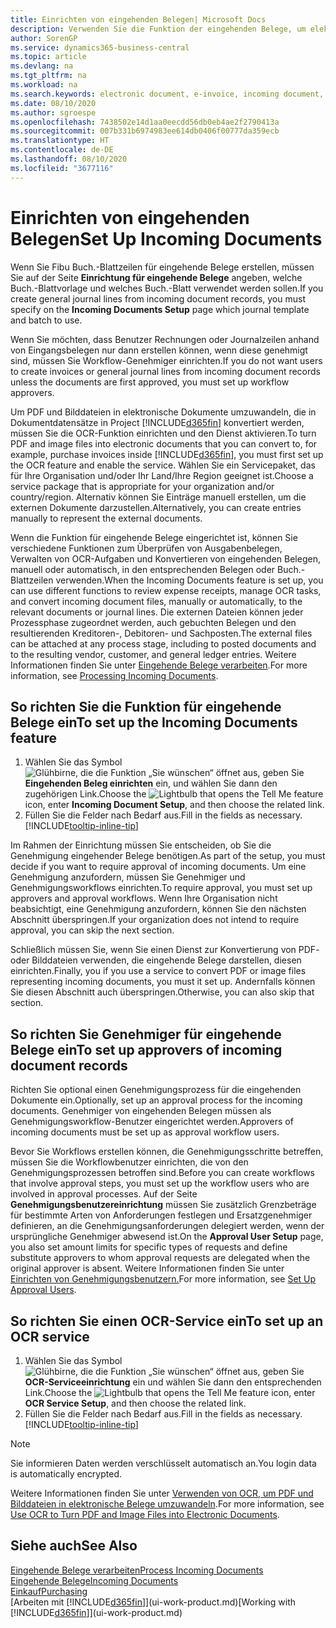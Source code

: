 ```yaml
---
title: Einrichten von eingehenden Belegen| Microsoft Docs
description: Verwenden Sie die Funktion der eingehenden Belege, um elektronische Belege zu erstellen, verwalten Sie OCRaufgaben, importieren Sie Rechnungen und wandeln Sie Bilddateien um.
author: SorenGP
ms.service: dynamics365-business-central
ms.topic: article
ms.devlang: na
ms.tgt_pltfrm: na
ms.workload: na
ms.search.keywords: electronic document, e-invoice, incoming document, OCR, ecommerce, document exchange, import invoice
ms.date: 08/10/2020
ms.author: sgroespe
ms.openlocfilehash: 7438502e14d1aa0eecdd56db0eb4ae2f2790413a
ms.sourcegitcommit: 007b331b6974983ee614db0406f00777da359ecb
ms.translationtype: HT
ms.contentlocale: de-DE
ms.lasthandoff: 08/10/2020
ms.locfileid: "3677116"
---
```

# <a name="set-up-incoming-documents"></a><span data-ttu-id="ff7a7-103">Einrichten von eingehenden Belegen</span><span class="sxs-lookup"><span data-stu-id="ff7a7-103">Set Up Incoming Documents</span></span>

<span data-ttu-id="ff7a7-104">Wenn Sie Fibu Buch.-Blattzeilen für eingehende Belege erstellen, müssen Sie auf der Seite **Einrichtung für eingehende Belege** angeben, welche Buch.-Blattvorlage und welches Buch.-Blatt verwendet werden sollen.</span><span class="sxs-lookup"><span data-stu-id="ff7a7-104">If you create general journal lines from incoming document records, you must specify on the **Incoming Documents Setup** page which journal template and batch to use.</span></span>

<span data-ttu-id="ff7a7-105">Wenn Sie möchten, dass Benutzer Rechnungen oder Journalzeilen anhand von Eingangsbelegen nur dann erstellen können, wenn diese genehmigt sind, müssen Sie Workflow-Genehmiger einrichten.</span><span class="sxs-lookup"><span data-stu-id="ff7a7-105">If you do not want users to create invoices or general journal lines from incoming document records unless the documents are first approved, you must set up workflow approvers.</span></span>

<span data-ttu-id="ff7a7-106">Um PDF und Bilddateien in elektronische Dokumente umzuwandeln, die in Dokumentdatensätze in Project [!INCLUDE[d365fin](includes/d365fin_md.md)] konvertiert werden, müssen Sie die OCR-Funktion einrichten und den Dienst aktivieren.</span><span class="sxs-lookup"><span data-stu-id="ff7a7-106">To turn PDF and image files into electronic documents that you can convert to, for example, purchase invoices inside [!INCLUDE[d365fin](includes/d365fin_md.md)], you must first set up the OCR feature and enable the service.</span></span> <span data-ttu-id="ff7a7-107">Wählen Sie ein Servicepaket, das für Ihre Organisation und/oder Ihr Land/Ihre Region geeignet ist.</span><span class="sxs-lookup"><span data-stu-id="ff7a7-107">Choose a service package that is appropriate for your organization and/or country/region.</span></span> <span data-ttu-id="ff7a7-108">Alternativ können Sie Einträge manuell erstellen, um die externen Dokumente darzustellen.</span><span class="sxs-lookup"><span data-stu-id="ff7a7-108">Alternatively, you can create entries manually to represent the external documents.</span></span>  

<span data-ttu-id="ff7a7-109">Wenn die Funktion für eingehende Belege eingerichtet ist, können Sie verschiedene Funktionen zum Überprüfen von Ausgabenbelegen, Verwalten von OCR-Aufgaben und Konvertieren von eingehenden Belegen, manuell oder automatisch, in den entsprechenden Belegen oder Buch.-Blattzeilen verwenden.</span><span class="sxs-lookup"><span data-stu-id="ff7a7-109">When the Incoming Documents feature is set up, you can use different functions to review expense receipts, manage OCR tasks, and convert incoming document files, manually or automatically, to the relevant documents or journal lines.</span></span> <span data-ttu-id="ff7a7-110">Die externen Dateien können jeder Prozessphase zugeordnet werden, auch gebuchten Belegen und den resultierenden Kreditoren-, Debitoren- und Sachposten.</span><span class="sxs-lookup"><span data-stu-id="ff7a7-110">The external files can be attached at any process stage, including to posted documents and to the resulting vendor, customer, and general ledger entries.</span></span> <span data-ttu-id="ff7a7-111">Weitere Informationen finden Sie unter [Eingehende Belege verarbeiten](across-process-income-documents.md).</span><span class="sxs-lookup"><span data-stu-id="ff7a7-111">For more information, see [Processing Incoming Documents](across-process-income-documents.md).</span></span>

## <a name="to-set-up-the-incoming-documents-feature"></a><span data-ttu-id="ff7a7-112">So richten Sie die Funktion für eingehende Belege ein</span><span class="sxs-lookup"><span data-stu-id="ff7a7-112">To set up the Incoming Documents feature</span></span>

1. <span data-ttu-id="ff7a7-113">Wählen Sie das Symbol ![Glühbirne, die die Funktion „Sie wünschen“ öffnet](media/ui-search/search_small.png "Was möchten Sie tun?") aus, geben Sie **Eingehenden Beleg einrichten** ein, und wählen Sie dann den zugehörigen Link.</span><span class="sxs-lookup"><span data-stu-id="ff7a7-113">Choose the ![Lightbulb that opens the Tell Me feature](media/ui-search/search_small.png "Tell me what you want to do") icon, enter **Incoming Document Setup**, and then choose the related link.</span></span>
2. <span data-ttu-id="ff7a7-114">Füllen Sie die Felder nach Bedarf aus.</span><span class="sxs-lookup"><span data-stu-id="ff7a7-114">Fill in the fields as necessary.</span></span> [!INCLUDE[tooltip-inline-tip](includes/tooltip-inline-tip_md.md)]

<span data-ttu-id="ff7a7-115">Im Rahmen der Einrichtung müssen Sie entscheiden, ob Sie die Genehmigung eingehender Belege benötigen.</span><span class="sxs-lookup"><span data-stu-id="ff7a7-115">As part of the setup, you must decide if you want to require approval of incoming documents.</span></span> <span data-ttu-id="ff7a7-116">Um eine Genehmigung anzufordern, müssen Sie Genehmiger und Genehmigungsworkflows einrichten.</span><span class="sxs-lookup"><span data-stu-id="ff7a7-116">To require approval, you must set up approvers and approval workflows.</span></span> <span data-ttu-id="ff7a7-117">Wenn Ihre Organisation nicht beabsichtigt, eine Genehmigung anzufordern, können Sie den nächsten Abschnitt überspringen.</span><span class="sxs-lookup"><span data-stu-id="ff7a7-117">If your organization does not intend to require approval, you can skip the next section.</span></span>  

<span data-ttu-id="ff7a7-118">Schließlich müssen Sie, wenn Sie einen Dienst zur Konvertierung von PDF- oder Bilddateien verwenden, die eingehende Belege darstellen, diesen einrichten.</span><span class="sxs-lookup"><span data-stu-id="ff7a7-118">Finally, you if you use a service to convert PDF or image files representing incoming documents, you must it set up.</span></span> <span data-ttu-id="ff7a7-119">Andernfalls können Sie diesen Abschnitt auch überspringen.</span><span class="sxs-lookup"><span data-stu-id="ff7a7-119">Otherwise, you can also skip that section.</span></span>  

## <a name="to-set-up-approvers-of-incoming-document-records"></a><span data-ttu-id="ff7a7-120">So richten Sie Genehmiger für eingehende Belege ein</span><span class="sxs-lookup"><span data-stu-id="ff7a7-120">To set up approvers of incoming document records</span></span>

<span data-ttu-id="ff7a7-121">Richten Sie optional einen Genehmigungsprozess für die eingehenden Dokumente ein.</span><span class="sxs-lookup"><span data-stu-id="ff7a7-121">Optionally, set up an approval process for the incoming documents.</span></span> <span data-ttu-id="ff7a7-122">Genehmiger von eingehenden Belegen müssen als Genehmigungsworkflow-Benutzer eingerichtet werden.</span><span class="sxs-lookup"><span data-stu-id="ff7a7-122">Approvers of incoming documents must be set up as approval workflow users.</span></span>

<span data-ttu-id="ff7a7-123">Bevor Sie Workflows erstellen können, die Genehmigungsschritte betreffen, müssen Sie die Workflowbenutzer einrichten, die von den Genehmigungsprozessen betroffen sind.</span><span class="sxs-lookup"><span data-stu-id="ff7a7-123">Before you can create workflows that involve approval steps, you must set up the workflow users who are involved in approval processes.</span></span> <span data-ttu-id="ff7a7-124">Auf der Seite **Genehmigungsbenutzereinrichtung** müssen Sie zusätzlich Grenzbeträge für bestimmte Arten von Anforderungen festlegen und Ersatzgenehmiger definieren, an die Genehmigungsanforderungen delegiert werden, wenn der ursprüngliche Genehmiger abwesend ist.</span><span class="sxs-lookup"><span data-stu-id="ff7a7-124">On the **Approval User Setup** page, you also set amount limits for specific types of requests and define substitute approvers to whom approval requests are delegated when the original approver is absent.</span></span> <span data-ttu-id="ff7a7-125">Weitere Informationen finden Sie unter [Einrichten von Genehmigungsbenutzern.](across-how-to-set-up-approval-users.md)</span><span class="sxs-lookup"><span data-stu-id="ff7a7-125">For more information, see [Set Up Approval Users](across-how-to-set-up-approval-users.md).</span></span>

## <a name="to-set-up-an-ocr-service"></a><span data-ttu-id="ff7a7-126">So richten Sie einen OCR-Service ein</span><span class="sxs-lookup"><span data-stu-id="ff7a7-126">To set up an OCR service</span></span>

1. <span data-ttu-id="ff7a7-127">Wählen Sie das Symbol ![Glühbirne, die die Funktion „Sie wünschen“ öffnet](media/ui-search/search_small.png "Was möchten Sie tun?") aus, geben Sie **OCR-Serviceeinrichtung** ein und wählen Sie dann den entsprechenden Link.</span><span class="sxs-lookup"><span data-stu-id="ff7a7-127">Choose the ![Lightbulb that opens the Tell Me feature](media/ui-search/search_small.png "Tell me what you want to do") icon, enter **OCR Service Setup**, and then choose the related link.</span></span>
2. <span data-ttu-id="ff7a7-128">Füllen Sie die Felder nach Bedarf aus.</span><span class="sxs-lookup"><span data-stu-id="ff7a7-128">Fill in the fields as necessary.</span></span> [!INCLUDE[tooltip-inline-tip](includes/tooltip-inline-tip_md.md)]

> [!NOTE]  
> <span data-ttu-id="ff7a7-129">Sie informieren Daten werden verschlüsselt automatisch an.</span><span class="sxs-lookup"><span data-stu-id="ff7a7-129">You login data is automatically encrypted.</span></span>

<span data-ttu-id="ff7a7-130">Weitere Informationen finden Sie unter [Verwenden von OCR, um PDF und Bilddateien in elektronische Belege umzuwandeln](across-how-use-ocr-pdf-images-files.md).</span><span class="sxs-lookup"><span data-stu-id="ff7a7-130">For more information, see [Use OCR to Turn PDF and Image Files into Electronic Documents](across-how-use-ocr-pdf-images-files.md).</span></span>  

## <a name="see-also"></a><span data-ttu-id="ff7a7-131">Siehe auch</span><span class="sxs-lookup"><span data-stu-id="ff7a7-131">See Also</span></span>

[<span data-ttu-id="ff7a7-132">Eingehende Belege verarbeiten</span><span class="sxs-lookup"><span data-stu-id="ff7a7-132">Process Incoming Documents</span></span>](across-process-income-documents.md)  
[<span data-ttu-id="ff7a7-133">Eingehende Belege</span><span class="sxs-lookup"><span data-stu-id="ff7a7-133">Incoming Documents</span></span>](across-income-documents.md)  
[<span data-ttu-id="ff7a7-134">Einkauf</span><span class="sxs-lookup"><span data-stu-id="ff7a7-134">Purchasing</span></span>](purchasing-manage-purchasing.md)  
<span data-ttu-id="ff7a7-135">[Arbeiten mit [!INCLUDE[d365fin](includes/d365fin_md.md)]](ui-work-product.md)</span><span class="sxs-lookup"><span data-stu-id="ff7a7-135">[Working with [!INCLUDE[d365fin](includes/d365fin_md.md)]](ui-work-product.md)</span></span>

